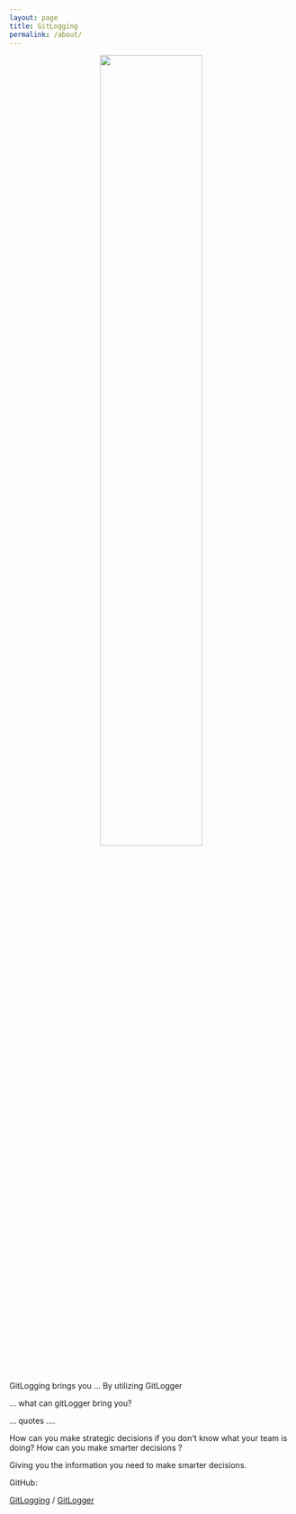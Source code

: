 ```yaml
---
layout: page
title: GitLogging
permalink: /about/
---
```


<div align='center'>
<img src='../Assets/GitLogger.svg' style='width:60%' />

</div>


GitLogging brings you ... By utilizing GitLogger

... what can gitLogger bring you? 

... quotes .... 

How can you make strategic decisions if you don't know what your team is doing? 
How can you make smarter decisions ? 

Giving you the information you need to make smarter decisions.

<!--

This is the base Jekyll theme. You can find out more info about customizing your Jekyll theme, as well as basic Jekyll usage documentation at [jekyllrb.com](https://jekyllrb.com/)

-->

GitHub:

[GitLogging][github-organization] /
[GitLogger][github-main-repo]


[github-organization]: https://github.com/gitlogging
[github-main-repo]: https://github.com/StartAutomating/GitLogger
